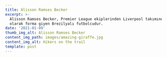 ```yaml
---
title: Alisson Ramses Becker
excerpt: >-
  Alisson Ramses Becker, Premier League ekiplerinden Liverpool takımında kaleci
  olarak forma giyen Brezilyalı futbolcudur.
date: '2021-01-09'
thumb_img_alt: Alisson Ramses Becker
content_img_path: images/amazing-giraffe.jpg
content_img_alt: Hikers on the trail
template: post
---
```

